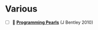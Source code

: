 # Various

- [ ] 📖 [**Programming Pearls**](https://www.amazon.com/Programming-Pearls-2nd-Jon-Bentley/dp/0201657880) (J Bentley 2010)